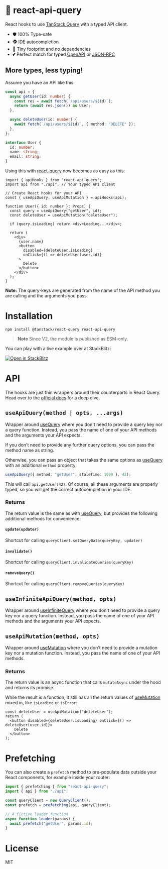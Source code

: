 # 🌸 react-api-query

React hooks to use [TanStack Query](https://tanstack.com/query/latest/docs) with a typed API client.

- 🛡️ 100% Type-safe
- 🕵️ IDE autocompletion
- 🍃 Tiny footprint and no dependencies
- 💕 Perfect match for typed [OpenAPI](https://npmjs.com/package/oazapfts) or [JSON-RPC](https://npmjs.com/package/typed-rpc)

## More types, less typing!

Assume you have an API like this:

```ts
const api = {
  async getUser(id: number) {
    const res = await fetch(`/api/users/${id}`);
    return (await res.json()) as User;
  },

  async deleteUser(id: number) {
    await fetch(`/api/users/${id}`, { method: "DELETE" });
  },
};

interface User {
  id: number;
  name: string;
  email: string;
}
```

Using this with [react-query](https://tanstack.com/query/latest/docs) now becomes as easy as this:

```tsx
import { apiHooks } from "react-api-query";
import api from "./api"; // Your typed API client

// Create React hooks for your API
const { useApiQuery, useApiMutation } = apiHooks(api);

function User({ id: number }: Props) {
  const query = useApiQuery("getUser", id);
  const deleteUser = useApiMutation("deleteUser");

  if (query.isLoading) return <div>Loading...</div>;

  return (
    <div>
      {user.name}
      <button
        disabled={deleteUser.isLoading}
        onClick={() => deleteUser(user.id)}
      >
        Delete
      </button>
    </div>
  );
}
```

**Note:** The query-keys are generated from the name of the API method you are calling and the arguments you pass.

# Installation

```
npm install @tanstack/react-query react-api-query
```

> **Note**
> Since V2, the module is published as ESM-only.

You can play with a live example over at StackBlitz:

[![Open in StackBlitz](https://developer.stackblitz.com/img/open_in_stackblitz.svg)](https://stackblitz.com/edit/typed-rpc-nextjs)

# API

The hooks are just thin wrappers around their counterparts in React Query. Head over to the [official docs](https://tanstack.com/query/latest/docs/react/overview) for a deep dive.

## `useApiQuery(method | opts, ...args)`

Wrapper around [useQuery](https://tanstack.com/query/latest/docs/react/reference/useQuery) where you don't need to provide a query key nor a query function. Instead, you pass the name of one of your API methods and the arguments your API expects.

If you don't need to provide any further query options, you can pass the method name as string.

Otherwise, you can pass an object that takes the same options as [useQuery](https://tanstack.com/query/latest/docs/react/reference/useQuery) with an additional `method` property:

```ts
useApiQuery({ method: "getUser", staleTime: 1000 }, 42);
```

This will call `api.getUser(42)`. Of course, all these arguments are properly typed, so you will get the correct autocompletion in your IDE.

### Returns

The return value is the same as with [useQuery](https://tanstack.com/query/latest/docs/react/reference/useQuery), but provides the following additional methods for convenience:

#### `update(updater)`

Shortcut for calling `queryClient.setQueryData(queryKey, updater)`

#### `invalidate()`

Shortcut for calling `queryClient.invalidateQueries(queryKey)`

#### `removeQuery()`

Shortcut for calling `queryClient.removeQueries(queryKey)`

## `useInfiniteApiQuery(method, opts)`

Wrapper around [useInfiniteQuery](https://tanstack.com/query/latest/docs/react/reference/useInfiniteQuery) where you don't need to provide a query key nor a query function. Instead, you pass the name of one of your API methods and the arguments your API expects.

## `useApiMutation(method, opts)`

Wrapper around [useMutation](https://tanstack.com/query/latest/docs/react/reference/useMutation) where you don't need to provide a mutation key nor a mutation function. Instead, you pass the name of one of your API methods.

### Returns

The return value is an async function that calls `mutateAsync` under the hood and returns its promise.

While the result is a function, it still has all the return values of [useMutation](https://tanstack.com/query/v4/docs/reference/useMutation) mixed in, like `isLoading` or `isError`:

```tsx
const deleteUser = useApiMutation("deleteUser");
return (
  <button disabled={deleteUser.isLoading} onClick={() => deleteUser(user.id)}>
    Delete
  </button>
);
```

# Prefetching

You can also create a `prefetch` method to pre-populate data outside your React components, for example inside your router:

```ts
import { prefetching } from "react-api-query";
import { api } from "./api";

const queryClient = new QueryClient();
const prefetch = prefetching(api, queryClient);

// A fictive loader function
async function loader(params) {
  await prefetch("getUser", params.id);
}
```

# License

MIT
